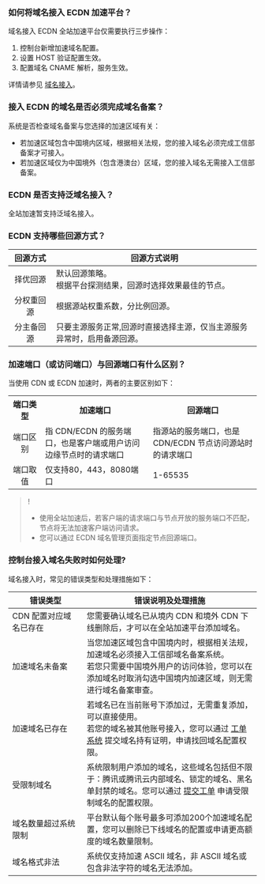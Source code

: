 ### 如何将域名接入 ECDN 加速平台？

域名接入 ECDN 全站加速平台仅需要执行三步操作：
1. 控制台新增加速域名配置。
2. 设置 HOST 验证配置生效。
3. 配置域名 CNAME 解析，服务生效。

详情请参见 [域名接入](https://cloud.tencent.com/document/product/570/10361)。



### 接入 ECDN 的域名是否必须完成域名备案？
系统是否检查域名备案与您选择的加速区域有关：
- 若加速区域包含中国境内区域，根据相关法规，您的接入域名必须完成工信部备案才可接入。
- 若加速区域仅为中国境外（包含港澳台）区域，您的接入域名无需接入工信部备案。

### ECDN 是否支持泛域名接入？

全站加速暂支持泛域名接入。

### ECDN 支持哪些回源方式？

<table style="display:table;" width="80%">
	<thead>
		<tr>
			<th colspan="1" style="text-align: center" width=15%> 回源方式 </th>
			<th colspan="1" style="text-align: center" width=70%> 回源方式说明 </th>
		</tr>
	</thead>
	<tbody>
		<tr>
			<td style="text-align: center">择优回源 </td>
			<td>默认回源策略。</br>根据平台探测结果，回源时选择效果最佳的节点。 </td>
		</tr>
		<tr>
			<td style="text-align: center">分权重回源 </td>
			<td>根据源站权重系数，分比例回源。 </td>
		</tr>
		<tr>
			<td style="text-align: center">分主备回源 </td>
			<td>只要主源服务正常,回源时直接选择主源，仅当主源服务异常时，启用备源回源。 </td>
		</tr>
	</tbody>
</table>




### 加速端口（或访问端口）与回源端口有什么区别？[](id:port)

当使用 CDN 或 ECDN 加速时，两者的主要区别如下：

<table>
   <tr>
      <th style="width: 80px; text-align: center;">端口类型</th>
      <th style="width: 300px; text-align: center;">加速端口</th>
      <th style="width: 300px; text-align: center;">回源端口</th>
   </tr>
   <tr>
      <td style="width: 80px; text-align: center;">端口区别</td>
      <td style="width: 300px; text-align: left;">指 CDN/ECDN 的服务端口，也是客户端或用户访问边缘节点时的请求端口</td>
      <td style="width: 300px; text-align: left;">指源站的服务端口，也是 CDN/ECDN 节点访问源站时的请求端口</td>
   </tr>
   <tr>
      <td style="width: 80px; text-align: center;">端口取值</td>
      <td>仅支持80，443，8080端口</td>
      <td>1-65535</td>
   </tr>
</table>


>! 
> - 使用全站加速后，若客户端的请求端口与节点开放的服务端口不匹配，节点将无法加速客户端访问请求。  
> - 您可以通过 ECDN 域名管理页面指定节点回源端口。

### 控制台接入域名失败时如何处理?

域名接入时，常见的错误类型和处理措施如下：

<table style="display:table;" width="100%">
	<thead>
		<tr>
			<th colspan="1" style="text-align: center" width=30%> 错误类型 </th>
			<th colspan="1" style="text-align: center" width=70%> 错误说明及处理措施 </th>
		</tr>
	</thead>
	<tbody>
		<tr>
			<td>CDN 配置对应域名已存在 </td>
			<td>您需要确认域名已从境内 CDN 和境外 CDN 下线删除后，才可以在全站加速平台添加域名。 </td>
		</tr>
		<tr>
			<td>加速域名未备案 </td>
			<td>当您加速区域包含中国境内时，根据相关法规，加速域名必须接入工信部域名备案系统。</br>若您只需要中国境外用户的访问体验，您可以在添加域名时取消勾选中国境内加速区域，则无需进行域名备案审查。 </td>
		</tr>
		<tr>
			<td>加速域名已存在 </td>
			<td>若域名已在当前账号下添加过，无需重复添加，可以直接使用。</br>若您的域名被其他账号接入，您可以通过 <a href='https://console.cloud.tencent.com/workorder/category'>工单系统</a> 提交域名持有证明，申请找回域名配置权限。 </td>
		</tr>
		<tr>
			<td>受限制域名 </td>
			<td>系统限制用户添加的域名，这些域名包括但不限于：腾讯或腾讯云内部域名、锁定的域名、黑名单封禁的域名。您可以通过 <a href='https://console.cloud.tencent.com/workorder/category'>提交工单</a> 申请受限制域名的配置权限。 </td>
		</tr>
		<tr>
			<td>域名数量超过系统限制 </td>
			<td>平台默认每个账号最多可添加200个加速域名配置，您可以删除已下线域名的配置或申请更高额度的域名数量限制。 </td>
		</tr>
		<tr>
			<td>域名格式非法 </td>
			<td>系统仅支持加速 ASCII 域名，非 ASCII 域名或包含非法字符的域名无法添加。 </td>
		</tr>
	</tbody>
</table>





